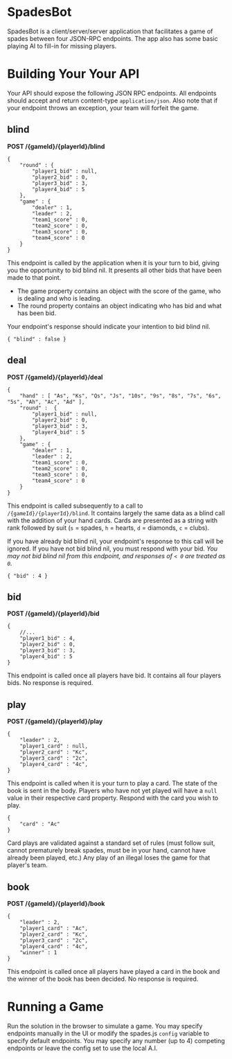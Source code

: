 SpadesBot
=========

SpadesBot is a client/server/server application that facilitates a game of spades between four JSON-RPC endpoints. The app also has some basic playing AI to fill-in for missing players.

Building Your Your API
======================

Your API should expose the following JSON RPC endpoints. All endpoints should accept and return content-type `application/json`. Also note that if your endpoint throws an exception, your team will forfeit the game.

blind
-----
**POST /{gameId}/{playerId}/blind**
	
	{ 
		"round" : { 
			"player1_bid" : null,
			"player2_bid" : 0,
			"player3_bid" : 3,
			"player4_bid" : 5
		},
		"game" : {
			"dealer" : 1,
			"leader" : 2,
			"team1_score" : 0,
			"team2_score" : 0,
			"team3_score" : 0,
			"team4_score" : 0
		}
	}

This endpoint is called by the application when it is your turn to bid, giving you the opportunity to bid blind nil. It presents all other bids that have been made to that point.

- The game property contains an object with the score of the game, who is dealing and who is leading. 
- The round property contains an object indicating who has bid and what has been bid.

Your endpoint's response should indicate your intention to bid blind nil.
	
	{ "blind" : false }


deal
----

**POST /{gameId}/{playerId}/deal**

	{
		"hand" : [ "As", "Ks", "Qs", "Js", "10s", "9s", "8s", "7s", "6s", "5s", "Ah", "Ac", "Ad" ],
		"round" :  {
			"player1_bid" : null,
			"player2_bid" : 0,
			"player3_bid" : 3,
			"player4_bid" : 5
		},
		"game" : {
			"dealer" : 1,
			"leader" : 2,
			"team1_score" : 0,
			"team2_score" : 0,
			"team3_score" : 0,
			"team4_score" : 0
		}
	}

This endpoint is called subsequently to a call to `/{gameId}/{playerId}/blind`. It contains largely the same data as a blind call with the addition of your hand cards. Cards are presented as a string with rank followed by suit (`s` = spades, `h` = hearts, `d` = diamonds, `c` = clubs). 

If you have already bid blind nil, your endpoint's response to this call will be ignored. If you have not bid blind nil, you must respond with your bid. *You may not bid blind nil from this endpoint, and responses of `< 0` are treated as `0`.*

	{ "bid" : 4 }


bid
---

**POST /{gameId}/{playerId}/bid**

	{
		//...
		"player1_bid" : 4,
		"player2_bid" : 0,
		"player3_bid" : 3,
		"player4_bid" : 5
	}

This endpoint is called once all players have bid. It contains all four players bids. No response is required.


play
----

**POST /{gameId}/{playerId}/play**

	{
		"leader" : 2,
		"player1_card" : null,
		"player2_card" : "Kc",
		"player3_card" : "2c",
		"player4_card" : "4c",
	}

This endpoint is called when it is your turn to play a card. The state of the book is sent in the body. Players who have not yet played will have a `null` value in their respective card property. Respond with the card you wish to play.

	{
		"card" : "Ac"
	}

Card plays are validated against a standard set of rules (must follow suit, cannot prematurely break spades, must be in your hand, cannot have already been played, etc.) Any play of an illegal loses the game for that player's team.

book
----

**POST /{gameId}/{playerId}/book**

	{
		"leader" : 2,
		"player1_card" : "Ac",
		"player2_card" : "Kc",
		"player3_card" : "2c",
		"player4_card" : "4c",
		"winner" : 1
	}

This endpoint is called once all players have played a card in the book and the winner of the book has been decided. No response is required.



Running a Game
==============

Run the solution in the browser to simulate a game. You may specify endpoints manually in the UI or modify the spades.js `config` variable to specify default endpoints. You may specify any number (up to 4) competing endpoints or leave the config set to use the local A.I.

